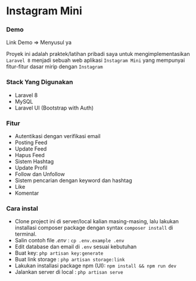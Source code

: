 # Instagram Mini

### Demo
Link Demo => Menyusul ya

Proyek ini adalah praktek/latihan pribadi saya untuk mengimplementasikan `Laravel 8` menjadi sebuah web aplikasi `Instagram Mini` yang mempunyai fitur-fitur dasar mirip dengan `Instagram`

### Stack Yang Digunakan
- Laravel 8
- MySQL
- Laravel UI (Bootstrap with Auth)

### Fitur
- Autentikasi dengan verifikasi email
- Posting Feed
- Update Feed
- Hapus Feed
- Sistem Hashtag
- Update Profil
- Follow dan Unfollow
- Sistem pencarian dengan keyword dan hashtag
- Like
- Komentar

### Cara instal
- Clone project ini di server/local kalian masing-masing, lalu lakukan installasi composer package dengan syntax `composer install` di terminal.
- Salin contoh file *.env* : `cp .env.example .env`
- Edit database dan email di `.env` sesuai kebutuhan
- Buat key: `php artisan key:generate`
- Buat link storage : `php artisan storage:link`
- Lakukan installasi package npm (UI): `npm install && npm run dev`
- Jalankan server di local : `php artisan serve`
